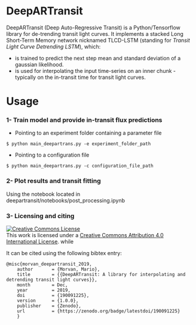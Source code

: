 # DeepARTransit
DeepARTransit (Deep Auto-Regressive Transit) is a Python/Tensorflow library for de-trending transit light curves.
It implements a stacked Long Short-Term Memory network nicknamed TLCD-LSTM (standing for *Transit Light Curve Detrending LSTM*), which: 
- is trained to predict the next step mean and standard deviation of a gaussian likelihood.
- is used for interpolating the input time-series on an inner chunk - typically on the in-transit time for transit light curves.


# Usage 

### 1- Train model and provide in-transit flux predictions
 - Pointing to an experiment folder containing a parameter file
```console
$ python main_deepartrans.py -e experiment_folder_path 
```

 - Pointing to a configuration file
```console
$ python main_deepartrans.py -c configuration_file_path
```

### 2- Plot results and transit fitting

Using the notebook located in deepartransit/notebooks/post_processing.ipynb



### 3- Licensing and citing

<a rel="license" href="http://creativecommons.org/licenses/by/4.0/"><img alt="Creative Commons License" style="border-width:0" src="https://i.creativecommons.org/l/by/4.0/88x31.png" /></a><br />This work is licensed under a <a rel="license" href="http://creativecommons.org/licenses/by/4.0/">Creative Commons Attribution 4.0 International License</a>.
 while 
 
It can be cited using the following bibtex entry:

    @misc{morvan_deepartransit_2019,
        author       = {Morvan, Mario},
        title        = {{DeepARTransit: A library for interpolating and detrending transit light curves}},
        month        = Dec,
        year         = 2019,
        doi          = {190091225},
        version      = {1.0.0},
        publisher    = {Zenodo},
        url          = {https://zenodo.org/badge/latestdoi/190091225}
        }
